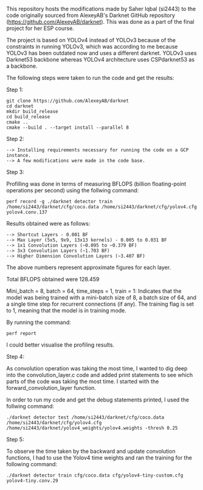 This repository hosts the modifications made by Saher Iqbal (si2443) to the code originally sourced from AlexeyAB's Darknet GitHub repository (https://github.com/AlexeyAB/darknet). This was done as a part of the final project for her ESP course. 

The project is based on YOLOv4 instead of YOLOv3 because of the constraints in running YOLOv3, which was according to me because YOLOv3 has been outdated now and uses a different darknet. YOLOv3 uses Darknet53 backbone whereas YOLOv4 architecture uses CSPdarknet53 as a backbone.

The following steps were taken to run the code and get the results:

Step 1:

```
git clone https://github.com/AlexeyAB/darknet
cd darknet
mkdir build_release
cd build_release
cmake ..
cmake --build . --target install --parallel 8
```

Step 2:

    --> Installing requirements necessary for running the code on a GCP instance.
    --> A few modifications were made in the code base.

Step 3:

Profilling was done in terms of measuring BFLOPS (billion floating-point operations per second) using the follwing command:
```
perf record -g ./darknet detector train /home/si2443/darknet/cfg/coco.data /home/si2443/darknet/cfg/yolov4.cfg yolov4.conv.137
```
Results obtained were as follows:

    --> Shortcut Layers - 0.001 BF
    --> Max Layer (5x5, 9x9, 13x13 kernels) - 0.005 to 0.031 BF
    --> 1x1 Convolution Layers (~0.095 to ~0.379 BF)
    --> 3x3 Convolution Layers (~1.703 BF)
    --> Higher Dimension Convolution Layers (~3.407 BF)

The above numbers represent approximate figures for each layer.

Total BFLOPS obtained were 128.459

Mini_batch = 8, batch = 64, time_steps = 1, train = 1: Indicates that the model was being trained with a mini-batch size of 8, a batch size of 64, and a single time step for recurrent connections (if any). The training flag is set to 1, meaning that the model is in training mode.

By running the command:
```
perf report
```
I could better visualise the profiling results.

Step 4:

As convolution operation was taking the most time, I wanted to dig deep into the convolution_layer.c code and added print statements to see which parts of the code was taking the most time. I started with the forward_convolution_layer function. 

In order to run my code and get the debug statements printed, I used the follwing command:
```
./darknet detector test /home/si2443/darknet/cfg/coco.data /home/si2443/darknet/cfg/yolov4.cfg /home/si2443/darknet/yolov4_weights/yolov4.weights -thresh 0.25

```

Step 5:

To observe the time taken by the backward and update convolution functions, I had to use the Yolov4 time weights and ran
the training for the following command:

```
./darknet detector train cfg/coco.data cfg/yolov4-tiny-custom.cfg yolov4-tiny.conv.29
```
